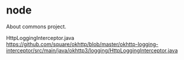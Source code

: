 # node

About commons project.

HttpLoggingInterceptor.java
https://github.com/square/okhttp/blob/master/okhttp-logging-interceptor/src/main/java/okhttp3/logging/HttpLoggingInterceptor.java
